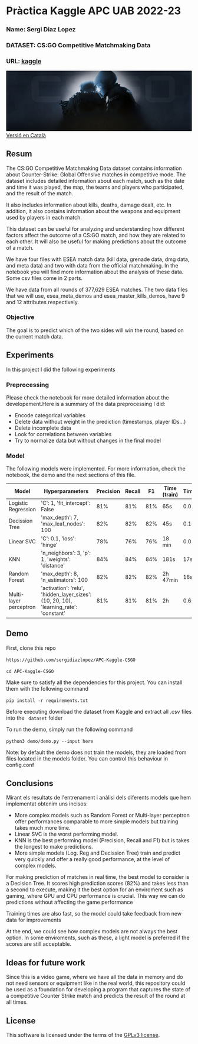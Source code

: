 # Pràctica Kaggle APC UAB 2022-23
### Name: Sergi Diaz Lopez
### DATASET: CS:GO Competitive Matchmaking Data
### URL: [kaggle](https://www.kaggle.com/datasets/skihikingkevin/csgo-matchmaking-damage)

![Counter Strike presentation image](images/library_hero.jpg)
[Versió en Català](README.md)

## Resum

The CS:GO Competitive Matchmaking Data dataset contains information about Counter-Strike: Global Offensive matches in competitive mode. The dataset includes detailed information about each match, such as the date and time it was played, the map, the teams and players who participated, and the result of the match.

It also includes information about kills, deaths, damage dealt, etc. In addition, it also contains information about the weapons and equipment used by players in each match.

This dataset can be useful for analyzing and understanding how different factors affect the outcome of a CS:GO match, and how they are related to each other. It will also be useful for making predictions about the outcome of a match.

We have four files with ESEA match data (kill data, grenade data, dmg data, and meta data) and two with data from the official matchmaking. In the notebook you will find more information about the analysis of these data. Some csv files come in 2 parts.

We have data from all rounds of 377,629 ESEA matches. The two data files that we will use, esea_meta_demos and esea_master_kills_demos, have 9 and 12 attributes respectively.
### Objective
The goal is to predict which of the two sides will win the round, based on the current match data.
## Experiments
In this project I did the following experiments
### Preprocessing
Please check the notebook for more detailed information about the developement.Here is a summary of the data preprocessing I did:

* Encode categorical variables
* Delete data without weight in the prediction (timestamps, player IDs...)
* Delete incomplete data
* Look for correlations between variables
* Try to normalize data but without changes in the final model
### Model
The following models were implemented. For more information, check the notebook, the demo and the next sections of this file.

| Model | Hyperparameters | Precision | Recall | F1 | Time (train) | Time(pred.)
| -- | -- | -- | -- | -- | -- | -- |
| Logistic Regression | 'C': 1, 'fit_intercept': False | 81% | 81% | 81% | 65s | 0.05s
| Decission Tree | 'max_depth': 7, 'max_leaf_nodes': 100 | 82% | 82% | 82% | 45s | 0.15s
| Linear SVC | 'C': 0.1, 'loss': 'hinge' | 78% | 76% | 76% | 18 min | 0.05s
| KNN |'n_neighbors': 3, 'p': 1, 'weights': 'distance'| 84%| 84%| 84% | 181s |17s|
| Random Forest | 'max_depth': 8, 'n_estimators': 100 | 82% | 82% | 82% | 2h 47min | 16s|
| Multi-layer perceptron | 'activation': 'relu', 'hidden_layer_sizes': (10, 20, 10), 'learning_rate': 'constant' | 81% | 81% | 81% | 2h | 0.6s
## Demo
First, clone this repo

``` https://github.com/sergidiazlopez/APC-Kaggle-CSGO ```

``` cd APC-Kaggle-CSGO ```

Make sure to satisfy all the dependencies for this project. You can install them with the following command

``` pip install -r requirements.txt ```

Before executing download the dataset from Kaggle and extract all .csv files into the ``` dataset``` folder

To run the demo, simply run the following command

``` python3 demo/demo.py --input here ```

Note: by default the demo does not train the models, they are loaded from files located in the models folder. You can control this behaviour in config.conf
## Conclusions
Mirant els resultats de l'entrenament i anàlisi dels diferents models que hem implementat obtenim uns incisos:
* More complex models such as Random Forest or Multi-layer perceptron offer performances comparable to more simple models but training takes much more time.
* Linear SVC is the worst performing model.
* KNN is the best performing model (Precision, Recall and F1) but is takes the longest to make predictions.
* More simple models (Log. Reg and Decission Tree) train and predict very quickly and offer a really good performance, at the level of complex models.

For making prediction of matches in real time, the best model to consider is a Decision Tree. It scores high prediction scores (82%) and takes less than a second to execute, making it the best option for an enviroment such as gaming, where GPU and CPU performance is crucial. This way we can do predictions without affecting the game performance

Training times are also fast, so the model could take feedback from new data for improvements

At the end, we could see how complex models are not always the best option. In some enviroments, such as these, a light model is preferred if the scores are still acceptable.

## Ideas for future work

Since this is a video game, where we have all the data in memory and do not need sensors or equipment like in the real world, this repository could be used as a foundation for developing a program that captures the state of a competitive Counter Strike match and predicts the result of the round at all times.

## License
This software is licensed under the terms of the [GPLv3 license](LICENSE.txt).